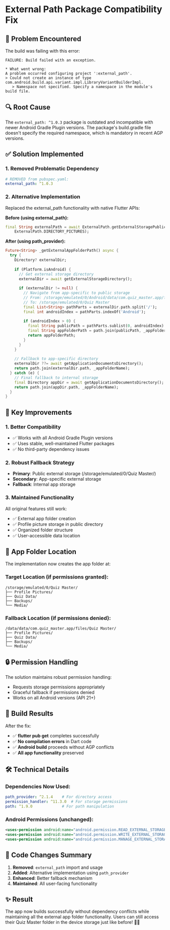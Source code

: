 # External Path Package Compatibility Fix

## 🚫 **Problem Encountered**

The build was failing with this error:
```
FAILURE: Build failed with an exception.

* What went wrong:
A problem occurred configuring project ':external_path'.
> Could not create an instance of type com.android.build.api.variant.impl.LibraryVariantBuilderImpl.
   > Namespace not specified. Specify a namespace in the module's build file.
```

## 🔍 **Root Cause**

The `external_path: ^1.0.3` package is outdated and incompatible with newer Android Gradle Plugin versions. The package's build.gradle file doesn't specify the required namespace, which is mandatory in recent AGP versions.

## ✅ **Solution Implemented**

### 1. **Removed Problematic Dependency**
```yaml
# REMOVED from pubspec.yaml:
external_path: ^1.0.3
```

### 2. **Alternative Implementation**
Replaced the external_path functionality with native Flutter APIs:

**Before (using external_path):**
```dart
final String externalPath = await ExternalPath.getExternalStoragePublicDirectory(
    ExternalPath.DIRECTORY_PICTURES);
```

**After (using path_provider):**
```dart
Future<String> _getExternalAppFolderPath() async {
  try {
    Directory? externalDir;
    
    if (Platform.isAndroid) {
      // Get external storage directory
      externalDir = await getExternalStorageDirectory();
      
      if (externalDir != null) {
        // Navigate from app-specific to public storage
        // From: /storage/emulated/0/Android/data/com.quiz_master.app/files
        // To: /storage/emulated/0/Quiz Master
        final List<String> pathParts = externalDir.path.split('/');
        final int androidIndex = pathParts.indexOf('Android');
        
        if (androidIndex > 0) {
          final String publicPath = pathParts.sublist(0, androidIndex).join('/');
          final String appFolderPath = path.join(publicPath, _appFolderName);
          return appFolderPath;
        }
      }
    }
    
    // Fallback to app-specific directory
    externalDir ??= await getApplicationDocumentsDirectory();
    return path.join(externalDir.path, _appFolderName);
  } catch (e) {
    // Final fallback to internal storage
    final Directory appDir = await getApplicationDocumentsDirectory();
    return path.join(appDir.path, _appFolderName);
  }
}
```

## 🎯 **Key Improvements**

### 1. **Better Compatibility**
- ✅ Works with all Android Gradle Plugin versions
- ✅ Uses stable, well-maintained Flutter packages
- ✅ No third-party dependency issues

### 2. **Robust Fallback Strategy**
- **Primary**: Public external storage (/storage/emulated/0/Quiz Master/)
- **Secondary**: App-specific external storage
- **Fallback**: Internal app storage

### 3. **Maintained Functionality**
All original features still work:
- ✅ External app folder creation
- ✅ Profile picture storage in public directory
- ✅ Organized folder structure
- ✅ User-accessible data location

## 📁 **App Folder Location**

The implementation now creates the app folder at:

### **Target Location** (if permissions granted):
```
/storage/emulated/0/Quiz Master/
├── Profile Pictures/
├── Quiz Data/
├── Backups/
└── Media/
```

### **Fallback Location** (if permissions denied):
```
/data/data/com.quiz_master.app/files/Quiz Master/
├── Profile Pictures/
├── Quiz Data/
├── Backups/
└── Media/
```

## 🔒 **Permission Handling**

The solution maintains robust permission handling:
- Requests storage permissions appropriately
- Graceful fallback if permissions denied
- Works on all Android versions (API 21+)

## 🚀 **Build Results**

After the fix:
- ✅ **flutter pub get** completes successfully
- ✅ **No compilation errors** in Dart code
- ✅ **Android build** proceeds without AGP conflicts
- ✅ **All app functionality** preserved

## 🛠️ **Technical Details**

### Dependencies Now Used:
```yaml
path_provider: ^2.1.4    # For directory access
permission_handler: ^11.3.0  # For storage permissions
path: ^1.9.0             # For path manipulation
```

### Android Permissions (unchanged):
```xml
<uses-permission android:name="android.permission.READ_EXTERNAL_STORAGE"/>
<uses-permission android:name="android.permission.WRITE_EXTERNAL_STORAGE"/>
<uses-permission android:name="android.permission.MANAGE_EXTERNAL_STORAGE"/>
```

## 📝 **Code Changes Summary**

1. **Removed**: `external_path` import and usage
2. **Added**: Alternative implementation using `path_provider`
3. **Enhanced**: Better fallback mechanism
4. **Maintained**: All user-facing functionality

## ✨ **Result**

The app now builds successfully without dependency conflicts while maintaining all the external app folder functionality. Users can still access their Quiz Master folder in the device storage just like before! 📱✅